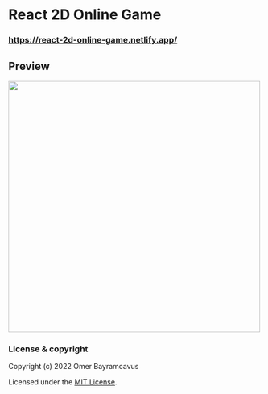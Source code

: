# React 2D Online Game
### https://react-2d-online-game.netlify.app/

## Preview

<img width="500px" src="https://drive.google.com/uc?export=view&id=1rBL-UqihhWdRMN7dxdCd0ObzeFPDHlE7"/>

### License & copyright

Copyright (c) 2022 Omer Bayramcavus

Licensed under the [MIT License](LICENSE).
